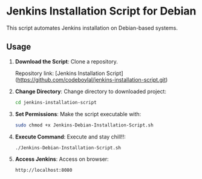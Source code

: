 # Jenkins Installation Script for Debian

This script automates Jenkins installation on Debian-based systems.

## Usage

1. **Download the Script**: Clone a repository. 

   Repository link: [Jenkins Installation Script]
   (https://github.com/codeboylal/jenkins-installation-script.git)

2. **Change Directory**: Change directory to downloaded project:

   ```bash
   cd jenkins-installation-script

3. **Set Permissions**: Make the script executable with:

   ```bash
   sudo chmod +x Jenkins-Debian-Installation-Script.sh

4. **Execute Command**: Execute and stay chill!!:

   ```bash
   ./Jenkins-Debian-Installation-Script.sh

5. **Access Jenkins**: Access on browser:

   ```bash
   http://localhost:8080

